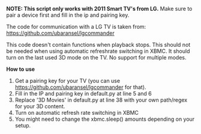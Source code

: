  **NOTE: This script only works with 2011 Smart TV's from LG.**
 Make sure to pair a device first and fill in the ip and pairing key.
 
 The code for communication with a LG TV is taken from: https://github.com/ubaransel/lgcommander
 
 This code doesn't contain functions when playback stops. This should not be needed when using automatic refreshrate switching in XBMC.
 It should turn on the last used 3D mode on the TV. No support for multiple modes.
 
 **How to use**
 1. Get a pairing key for your TV (you can use https://github.com/ubaransel/lgcommander for that).
 2. Fill in the IP and pairing key in default.py at line 5 and 6
 3. Replace '3D Movies' in default.py at line 38 with your own path/regex for your 3D content.
 4. Turn on automatic refresh rate switching in XBMC
 4. You might need to change the xbmc.sleep() amounts depending on your setup.
 